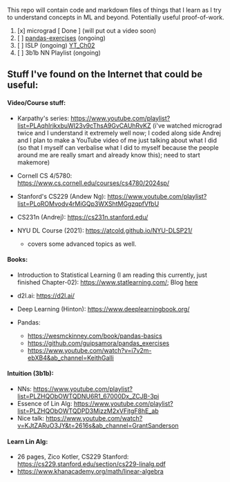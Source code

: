 This repo will contain code and markdown files of things that I learn as I try to understand concepts in ML and beyond. Potentially useful proof-of-work.


1. [x] micrograd [ Done ] (will put out a video soon)
2. [ ] [pandas-exercises](https://github.com/guipsamora/pandas_exercises) (ongoing)
3. [ ] ISLP (ongoing) [YT_Ch02](https://www.youtube.com/watch?v=rj48FuNM-1Y&t=1168s&ab_channel=AniruddhaMukherjee)
4. [ ] 3b1b NN Playlist (ongoing)
   



## Stuff I've found on the Internet that could be useful:



#### **Video/Course stuff:**

- Karpathy's series: https://www.youtube.com/playlist?list=PLAqhIrjkxbuWI23v9cThsA9GvCAUhRvKZ (i've watched micrograd twice and I understand it extremely well now; I coded along side Andrej and I plan to make a YouTube video of me just talking about what I did (so that I myself can verbalise what I did to myself because the people around me are really smart and already know this); need to start makemore)

- Cornell CS 4/5780: https://www.cs.cornell.edu/courses/cs4780/2024sp/

- Stanford's CS229 (Andew Ng): https://www.youtube.com/playlist?list=PLoROMvodv4rMiGQp3WXShtMGgzqpfVfbU

- CS231n (Andrej): https://cs231n.stanford.edu/

- NYU DL Course (2021): https://atcold.github.io/NYU-DLSP21/
  - covers some advanced topics as well.

#### **Books:**

- Introduction to Statistical Learning (I am reading this currently, just finished Chapter-02): https://www.statlearning.com/; Blog [here](https://www.notion.so/annimukherjee/Intro-to-Statistical-Learning-in-Python-1f06bd02bc1d8083bab9d6db109a2119?pvs=4)

- d2l.ai: https://d2l.ai/

- Deep Learning (Hinton): https://www.deeplearningbook.org/

- Pandas:
  - https://wesmckinney.com/book/pandas-basics
  - https://github.com/guipsamora/pandas_exercises
  - https://www.youtube.com/watch?v=i7v2m-ebXB4&ab_channel=KeithGalli

#### **Intuition (3b1b):**
- NNs: https://www.youtube.com/playlist?list=PLZHQObOWTQDNU6R1_67000Dx_ZCJB-3pi
- Essence of Lin Alg: https://www.youtube.com/playlist?list=PLZHQObOWTQDPD3MizzM2xVFitgF8hE_ab
- Nice talk: https://www.youtube.com/watch?v=KJtZARuO3JY&t=2616s&ab_channel=GrantSanderson

#### **Learn Lin Alg:**
- 26 pages, Zico Kotler, CS229 Stanford: https://cs229.stanford.edu/section/cs229-linalg.pdf
- https://www.khanacademy.org/math/linear-algebra

